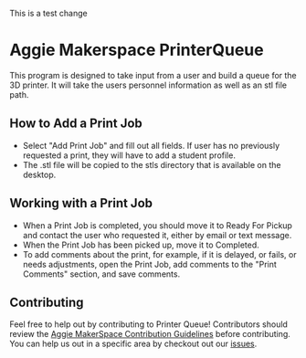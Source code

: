 This is a test change

# Aggie Makerspace PrinterQueue

This program is designed to take input from a user and build a queue for the 3D printer. It will take the users personnel information as well as an stl file path.

## How to Add a Print Job
- Select "Add Print Job" and fill out all fields. If user has no previously requested a print, they will have to add a student profile.
- The .stl file will be copied to the stls directory that is available on the desktop.

## Working with a Print Job
- When a Print Job is completed, you should move it to Ready For Pickup and contact the user who requested it, either by email or text message.
- When the Print Job has been picked up, move it to Completed.
- To add comments about the print, for example, if it is delayed, or fails, or needs adjustments, open the Print Job, add comments to the "Print Comments" section, and save comments.

## Contributing

Feel free to help out by contributing to Printer Queue! Contributors should review the [Aggie MakerSpace Contribution Guidelines](https://github.com/aggiemakerspace/makerspace-policies/blob/master/CONTRIBUTING.md) before contributing. You can help us out in a specific area by checkout out our [issues](https://github.com/aggiemakerspace/printer-queue/issues).
